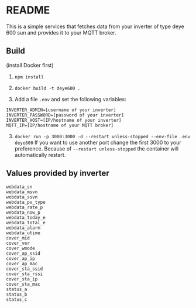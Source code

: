 # README
This is a simple services that fetches data from your inverter of type deye 600 sun
and provides it to your MQTT broker.

## Build
(install Docker first)

1. `npm install`

2. `docker build -t deye600 .`

3. Add a file `.env` and set the following variables:
```
INVERTER_ADMIN=[username of your inverter]
INVERTER_PASSWORD=[password of your inverter]
INVERTER_HOST=[IP/hostname of your inverter]
MQTT_IP=[IP/hostname of your MQTT broker]
```

3. `docker run -p 3000:3000 -d --restart unless-stopped --env-file .env deye600`
If you want to use another port change the first 3000 to your preference.
Because of `--restart unless-stopped` the container will automatically restart.

## Values provided by inverter
```
webdata_sn
webdata_msvn
webdata_ssvn
webdata_pv_type
webdata_rate_p
webdata_now_p
webdata_today_e
webdata_total_e
webdata_alarm
webdata_utime
cover_mid
cover_ver
cover_wmode
cover_ap_ssid
cover_ap_ip
cover_ap_mac
cover_sta_ssid
cover_sta_rssi
cover_sta_ip
cover_sta_mac
status_a
status_b
status_c
```